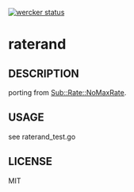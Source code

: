 [![wercker status](https://app.wercker.com/status/27c5ed60aad9aa26717661e1b4c5c9b6/s/master "wercker status")](https://app.wercker.com/project/bykey/27c5ed60aad9aa26717661e1b4c5c9b6)

# raterand

## DESCRIPTION

porting from [Sub::Rate::NoMaxRate](https://github.com/typester/Sub-Rate/blob/master/lib/Sub/Rate/NoMaxRate.pm).

## USAGE

see raterand_test.go

## LICENSE

MIT
